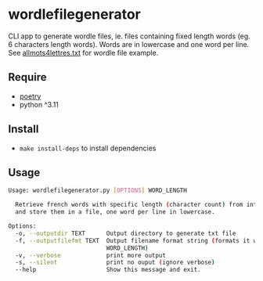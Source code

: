 # wordlefilegenerator

CLI app to generate wordle files, ie. files containing fixed length words (eg. 6 characters length words).
Words are in lowercase and one word per line.
See [allmots4lettres.txt](tests/data/allmots4lettres.txt) for wordle file example.

## Require

- [poetry](https://python-poetry.org/)
- python ^3.11

## Install

- `make install-deps` to install dependencies

## Usage

```bash
Usage: wordlefilegenerator.py [OPTIONS] WORD_LENGTH

  Retrieve french words with specific length (character count) from internet
  and store them in a file, one word per line in lowercase.

Options:
  -o, --outputdir TEXT      Output directory to generate txt file
  -f, --outputfilefmt TEXT  Output filename format string (formats it with
                            WORD_LENGTH)
  -v, --verbose             print more output
  -s, --silent              print no ouput (ignore verbose)
  --help                    Show this message and exit.
```
